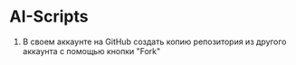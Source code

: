 # AI-Scripts
1. В своем аккаунте на GitHub создать копию репозитория из другого аккаунта с помощью кнопки "Fork"
